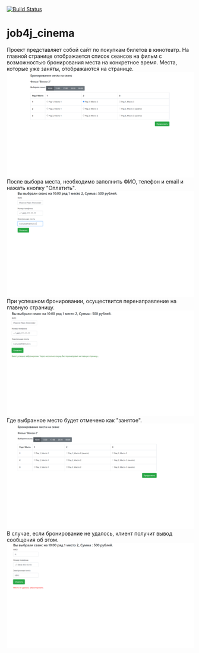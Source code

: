 [![Build Status](https://app.travis-ci.com/ainz713/job4j_cinema.svg?branch=master)](https://app.travis-ci.com/ainz713/job4j_cinema)
# job4j_cinema

Проект представляет собой сайт по покупкам билетов в кинотеатр.
На главной странице отображается список сеансов на фильм c возможностью бронирования места на конкретное время.
Места, которые уже заняты, отображаются на странице.
![ScreenShot](images/image1.png)
После выбора места, необходимо заполнить ФИО, телефон и email и нажать кнопку "Оплатить".
![ScreenShot](images/image2.png)
При успешном бронировании, осуществится перенаправление на главную страницу.
![ScreenShot](images/image3.png)
Где выбранное место будет отмечено как "занятое".
![ScreenShot](images/image4.png)
В случае, если бронирование не удалось, клиент получит вывод сообщения об этом.
![ScreenShot](images/image5.png)
